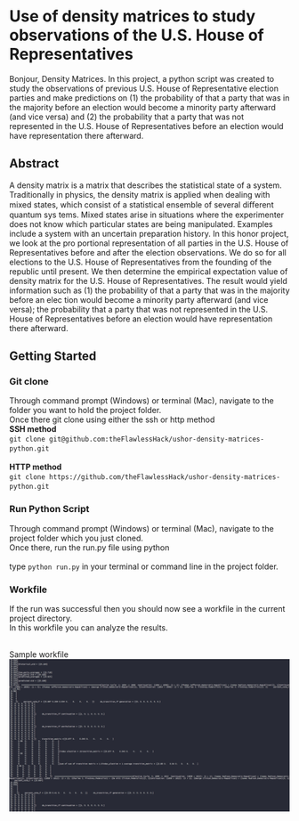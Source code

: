 # Use of density matrices to study observations of the U.S. House of Representatives 

Bonjour, Density Matrices.
In this project, a python script was created to study the observations of previous
U.S. House of Representative election parties and make predictions on (1) the 
probability of that a party that was in the majority before an election would become 
a minority party afterward (and vice versa) and (2) the probability
that a party that was not represented in the U.S. House of Representatives
before an election would have representation there afterward.


## Abstract
A density matrix is a matrix that describes the statistical state of a system.
Traditionally in physics, the density matrix is applied when dealing with mixed
states, which consist of a statistical ensemble of several diﬀerent quantum sys
tems. Mixed states arise in situations where the experimenter does not know
which particular states are being manipulated. Examples include a system with
an uncertain preparation history. In this honor project, we look at the pro
portional representation of all parties in the U.S. House of Representatives
before and after the election observations. We do so for all elections to the U.S.
House of Representatives from the founding of the republic until present.
We then determine the empirical expectation value of density matrix for the
U.S. House of Representatives. The result would yield information such
as (1) the probability of that a party that was in the majority before an elec
tion would become a minority party afterward (and vice versa); the probability
that a party that was not represented in the U.S. House of Representatives
before an election would have representation there afterward.

## Getting Started

### Git clone
Through command prompt (Windows) or terminal (Mac), navigate to the folder you want to hold the project folder.<br>
Once there git clone using either the ssh or http method<br>
<b>SSH method</b><br>
`git clone git@github.com:theFlawlessHack/ushor-density-matrices-python.git`
<br><br><b>HTTP method</b><br>
`git clone https://github.com/theFlawlessHack/ushor-density-matrices-python.git`

### Run Python Script
Through command prompt (Windows) or terminal (Mac), navigate to the project folder which you just cloned.<br>
Once there, run the run.py file using python<br>
<br>
type
`python run.py` 
in your terminal or command line in the project folder.

### Workfile
If the run was successful then you should now see a workfile in the current project directory.<br>
In this workfile you can analyze the results.<br><br>

Sample workfile
<br>
<img src="sample_images/workfile.png" />
